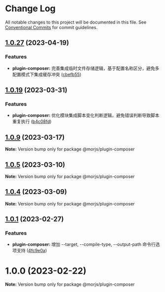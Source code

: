 # Change Log

All notable changes to this project will be documented in this file.
See [Conventional Commits](https://conventionalcommits.org) for commit guidelines.

## [1.0.27](https://github.com/eleme/morjs/compare/v1.0.26...v1.0.27) (2023-04-19)


### Features

* **plugin-composer:** 完善集成临时文件存储逻辑，基于配置名称区分，避免多配置模式下集成缓存冲突 ([cbefb55](https://github.com/eleme/morjs/commit/cbefb55664c89ea94e8e199aca440a3c885603e2))





## [1.0.19](https://github.com/eleme/morjs/compare/v1.0.18...v1.0.19) (2023-03-31)


### Features

* **plugin-composer:** 优化模块集成脚本变化判断逻辑，避免错误判断导致脚本重复执行 ([b4c08fd](https://github.com/eleme/morjs/commit/b4c08fd149943d432b3cb25323c30f426a1df071))





## [1.0.9](https://github.com/eleme/morjs/compare/v1.0.8...v1.0.9) (2023-03-17)

**Note:** Version bump only for package @morjs/plugin-composer





## [1.0.5](https://github.com/eleme/morjs/compare/v1.0.4...v1.0.5) (2023-03-10)

**Note:** Version bump only for package @morjs/plugin-composer





## [1.0.4](https://github.com/eleme/morjs/compare/v1.0.3...v1.0.4) (2023-03-09)

**Note:** Version bump only for package @morjs/plugin-composer





## [1.0.1](https://github.com/eleme/morjs/compare/v1.0.0...v1.0.1) (2023-02-27)


### Features

* **plugin-composer:** 增加 --target, --compile-type, --output-path 命令行选项支持 ([4fc9e0a](https://github.com/eleme/morjs/commit/4fc9e0aa7fa927066089f2dfaf1d08886f98bdff))





# 1.0.0 (2023-02-22)

**Note:** Version bump only for package @morjs/plugin-composer
